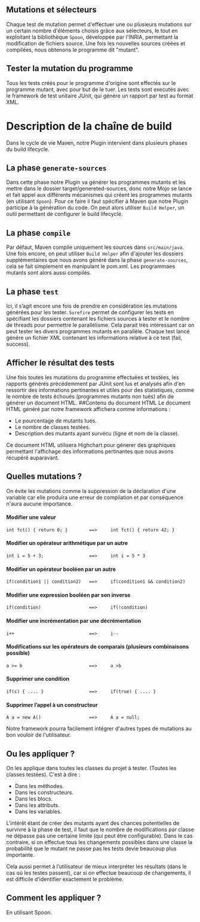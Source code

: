 ## Mutations et sélecteurs
Chaque test de mutation permet d'effectuer une ou plusieurs mutations sur un certain nombre d'éléments choisis grâce aux sélecteurs, le tout en exploitant la bibliothèque `Spoon`, développée par l'INRIA, permettant la modification de fichiers source. Une fois les nouvelles sources créées et compilées, nous obtenons le programme dit "mutant".

## Tester la mutation du programme
Tous les tests créés pour le programme d'origine sont effectés sur le programme mutant, avec pour but de le tuer. Les tests sont executés avec le framework de test unitaire JUnit, qui génère un rapport par test au format XML.


# Description de la chaîne de build
Dans le cycle de vie Maven, notre Plugin intervient dans plusieurs phases du build lifecycle. 

## La phase `generate-sources`
Dans cette phase notre Plugin va générer les programmes mutants et les mettre dans le dossier target/genereted-sources, donc notre Mojo se lance et fait appel aux différents mécanismes qui créent les programmes mutants (en utilisant `Spoon`). Pour ce faire il faut spécifier à Maven que notre Plugin participe à la génération du code. On peut alors utiliser `Build Helper`, un outil permettant de configurer le build lifecycle.
## La phase `compile` 
Par défaut, Maven compile uniquement les sources dans `src/main/java`. Une fois encore, on peut utiliser `Build Helper` afin d'ajouter les dossiers supplémentaires que nous avons généré dans la phase `generate-sources`, cela se fait simplement en manipulant le pom.xml. Les programmaes mutants sont alors aussi compilés.
## La phase `test` 
Ici, il s’agit encore une fois de prendre en considération les mutations générées pour les tester. `Surefire` permet de configurer les tests  en spécifiant les dossiers contenant les fichiers sources à tester et le nombre de threads pour permettre le parallélisme.
Cela parait très intéressant car on peut tester les divers programmes mutants en parallèle. Chaque test lancé génère un fichier XML contenant les informations relative à ce test (fail, success).    


## Afficher le résultat des tests
Une fois toutes les mutations du programme effectuées et testées, les rapports générés précédemment par JUnit sont lus et analysés afin d'en ressortir des informations pertinantes et utiles pour des statistiques, comme le nombre de tests échoués (programmes mutants non tués) afin de générer un document HTML.
##Contenu du document HTML
Le document HTML généré par notre framework affichera comme informations :
* Le pourcentage de mutants tués.
* Le nombre de classes testées.
* Description des mutants ayant survécu (ligne et nom de la classe).

Ce document HTML utilisera Highchart pour génerer des graphiques permettant l'affichage des informations pertinantes que nous avons récupéré auparavant.

## Quelles mutations ?
On évite les mutations comme la suppression de la déclaration d'une variable car elle produira une erreur de compilation et par conséquence n'aura aucune importance.

#### Modifier une valeur 

`int fct() { return 0; }        ==>     int fct() { return 42; }`

#### Modifier un opérateur arithmétique par un autre 

`int i = 5 + 3;                 ==>     int i = 5 * 3`

#### Modifier un opérateur booléen par un autre

`if(condition1 || condition2)   ==>     if(condition1 && condition2)`

#### Modifier une expression booléen par son inverse 

`if(condition)                  ==>     if(!condition)`

#### Modifier une incrémentation par une décrémentation             

`i++                            ==>     i--`

#### Modifications sur les opérateurs de comparais (plusieurs combinaisons possible) 

`a >= b                         ==>     a >b `

#### Supprimer une condition

`if(c) { .... }                 ==>     if(true) { .... }`

#### Supprimer l’appel à un constructeur  

`A a = new A()                  ==>     A a = null;` 

Notre framework pourra facilement intégrer d'autres types de mutations au bon vouloir de l'utilisateur.




## Ou les appliquer ?
On les applique dans toutes les classes du projet à tester. (Toutes les classes testées).
C'est à dire :
* Dans les méthodes.
* Dans les constructeurs.
* Dans les blocs.
* Dans les attributs.
* Dans les variables.

L'intérêt étant de créer des mutants ayant des chances potentielles de survivre à la phase de test, il faut que le nombre de modifications par classe ne dépasse pas une certaine limite (qui peut être configurable). Dans le cas contraire, si on effectue tous les changements possibles dans une classe la probabilité que le mutant ne passe pas les tests devie beaucoup plus importante. 

Cela aussi permet à l’utilisateur de mieux interpréter les résultats (dans le cas où les testes passent), car si on effectue beaucoup de changements, il est difficile d’identifier exactement le problème.


## Comment les appliquer ?
En utilisant Spoon.
